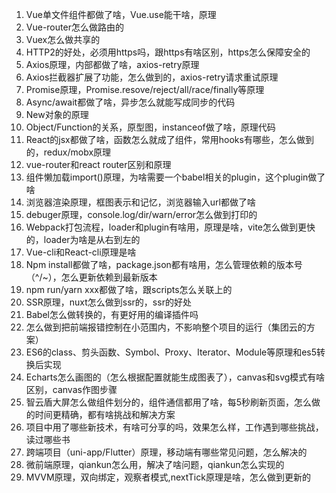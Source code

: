 1. Vue单文件组件都做了啥，Vue.use能干啥，原理
2. Vue-router怎么做路由的
3. Vuex怎么做共享的
4. HTTP2的好处，必须用https吗，跟https有啥区别，https怎么保障安全的
5. Axios原理，内部都做了啥，axios-retry原理
6. Axios拦截器扩展了功能，怎么做到的，axios-retry请求重试原理
7. Promise原理，Promise.resove/reject/all/race/finally等原理
8. Async/await都做了啥，异步怎么就能写成同步的代码
9. New对象的原理
10. Object/Function的关系，原型图，instanceof做了啥，原理代码
11. React的jsx都做了啥，函数怎么就成了组件，常用hooks有哪些，怎么做到的，redux/mobx原理
12. vue-router和react router区别和原理
13. 组件懒加载import()原理，为啥需要一个babel相关的plugin，这个plugin做了啥
14. 浏览器渲染原理，框图表示和记忆，浏览器输入url都做了啥
15. debuger原理，console.log/dir/warn/error怎么做到打印的
16. Webpack打包流程，loader和plugin有啥用，原理是啥，vite怎么做到更快的，loader为啥是从右到左的
17. Vue-cli和React-cli原理是啥
18. Npm install都做了啥，package.json都有啥用，怎么管理依赖的版本号（^/~），怎么更新依赖到最新版本
19. npm run/yarn xxx都做了啥，跟scripts怎么关联上的
20. SSR原理，nuxt怎么做到ssr的，ssr的好处
21. Babel怎么做转换的，有更好用的编译插件吗
22. 怎么做到把前端报错控制在小范围内，不影响整个项目的运行（集团云的方案）
23. ES6的class、剪头函数、Symbol、Proxy、Iterator、Module等原理和es5转换后实现
24. Echarts怎么画图的（怎么根据配置就能生成图表了），canvas和svg模式有啥区别，canvas作图步骤
25. 智云盾大屏怎么做组件划分的，组件通信都用了啥，每5秒刷新页面，怎么做的时间更精确，都有啥挑战和解决方案
26. 项目中用了哪些新技术，有啥可分享的吗，效果怎么样，工作遇到哪些挑战，读过哪些书
27. 跨端项目（uni-app/Flutter）原理，移动端有哪些常见问题，怎么解决的
28. 微前端原理，qiankun怎么用，解决了啥问题，qiankun怎么实现的
29. MVVM原理，双向绑定，观察者模式,nextTick原理是啥，怎么做到更新的
